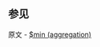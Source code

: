 ## 参见

原文 - [$min (aggregation)]( https://docs.mongodb.com/manual/reference/operator/aggregation/min/ )

